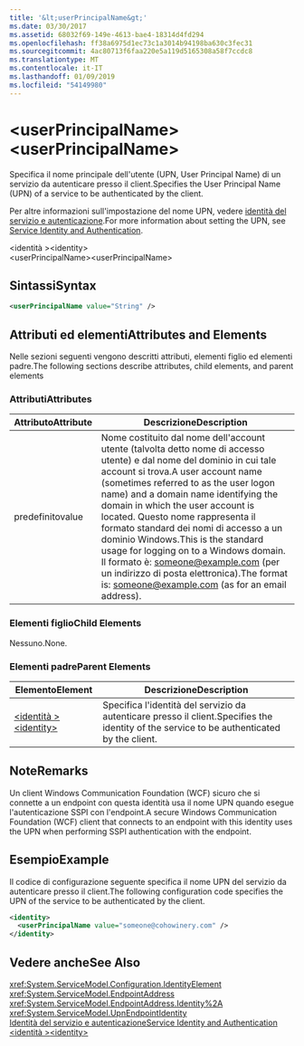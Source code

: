 ```yaml
---
title: '&lt;userPrincipalName&gt;'
ms.date: 03/30/2017
ms.assetid: 68032f69-149e-4613-bae4-18314d4fd294
ms.openlocfilehash: ff38a6975d1ec73c1a3014b94198ba630c3fec31
ms.sourcegitcommit: 4ac80713f6faa220e5a119d5165308a58f7ccdc8
ms.translationtype: MT
ms.contentlocale: it-IT
ms.lasthandoff: 01/09/2019
ms.locfileid: "54149980"
---
```

# <a name="ltuserprincipalnamegt"></a><span data-ttu-id="2f7d5-102">&lt;userPrincipalName&gt;</span><span class="sxs-lookup"><span data-stu-id="2f7d5-102">&lt;userPrincipalName&gt;</span></span>
<span data-ttu-id="2f7d5-103">Specifica il nome principale dell'utente (UPN, User Principal Name) di un servizio da autenticare presso il client.</span><span class="sxs-lookup"><span data-stu-id="2f7d5-103">Specifies the User Principal Name (UPN) of a service to be authenticated by the client.</span></span>  
  
 <span data-ttu-id="2f7d5-104">Per altre informazioni sull'impostazione del nome UPN, vedere [identità del servizio e autenticazione](../../../../../docs/framework/wcf/feature-details/service-identity-and-authentication.md).</span><span class="sxs-lookup"><span data-stu-id="2f7d5-104">For more information about setting the UPN, see [Service Identity and Authentication](../../../../../docs/framework/wcf/feature-details/service-identity-and-authentication.md).</span></span>  
  
<span data-ttu-id="2f7d5-105">\<identità ></span><span class="sxs-lookup"><span data-stu-id="2f7d5-105">\<identity></span></span>  
<span data-ttu-id="2f7d5-106">\<userPrincipalName></span><span class="sxs-lookup"><span data-stu-id="2f7d5-106">\<userPrincipalName></span></span>  
  
## <a name="syntax"></a><span data-ttu-id="2f7d5-107">Sintassi</span><span class="sxs-lookup"><span data-stu-id="2f7d5-107">Syntax</span></span>  
  
```xml  
<userPrincipalName value="String" />
```  
  
## <a name="attributes-and-elements"></a><span data-ttu-id="2f7d5-108">Attributi ed elementi</span><span class="sxs-lookup"><span data-stu-id="2f7d5-108">Attributes and Elements</span></span>  
 <span data-ttu-id="2f7d5-109">Nelle sezioni seguenti vengono descritti attributi, elementi figlio ed elementi padre.</span><span class="sxs-lookup"><span data-stu-id="2f7d5-109">The following sections describe attributes, child elements, and parent elements</span></span>  
  
### <a name="attributes"></a><span data-ttu-id="2f7d5-110">Attributi</span><span class="sxs-lookup"><span data-stu-id="2f7d5-110">Attributes</span></span>  
  
|<span data-ttu-id="2f7d5-111">Attributo</span><span class="sxs-lookup"><span data-stu-id="2f7d5-111">Attribute</span></span>|<span data-ttu-id="2f7d5-112">Descrizione</span><span class="sxs-lookup"><span data-stu-id="2f7d5-112">Description</span></span>|  
|---------------|-----------------|  
|<span data-ttu-id="2f7d5-113">predefinito</span><span class="sxs-lookup"><span data-stu-id="2f7d5-113">value</span></span>|<span data-ttu-id="2f7d5-114">Nome costituito dal nome dell'account utente (talvolta detto nome di accesso utente) e dal nome del dominio in cui tale account si trova.</span><span class="sxs-lookup"><span data-stu-id="2f7d5-114">A user account name (sometimes referred to as the user logon name) and a domain name identifying the domain in which the user account is located.</span></span> <span data-ttu-id="2f7d5-115">Questo nome rappresenta il formato standard dei nomi di accesso a un dominio Windows.</span><span class="sxs-lookup"><span data-stu-id="2f7d5-115">This is the standard usage for logging on to a Windows domain.</span></span> <span data-ttu-id="2f7d5-116">Il formato è: someone@example.com (per un indirizzo di posta elettronica).</span><span class="sxs-lookup"><span data-stu-id="2f7d5-116">The format is: someone@example.com (as for an email address).</span></span>|  
  
### <a name="child-elements"></a><span data-ttu-id="2f7d5-117">Elementi figlio</span><span class="sxs-lookup"><span data-stu-id="2f7d5-117">Child Elements</span></span>  
 <span data-ttu-id="2f7d5-118">Nessuno.</span><span class="sxs-lookup"><span data-stu-id="2f7d5-118">None.</span></span>  
  
### <a name="parent-elements"></a><span data-ttu-id="2f7d5-119">Elementi padre</span><span class="sxs-lookup"><span data-stu-id="2f7d5-119">Parent Elements</span></span>  
  
|<span data-ttu-id="2f7d5-120">Elemento</span><span class="sxs-lookup"><span data-stu-id="2f7d5-120">Element</span></span>|<span data-ttu-id="2f7d5-121">Descrizione</span><span class="sxs-lookup"><span data-stu-id="2f7d5-121">Description</span></span>|  
|-------------|-----------------|  
|[<span data-ttu-id="2f7d5-122">\<identità ></span><span class="sxs-lookup"><span data-stu-id="2f7d5-122">\<identity></span></span>](../../../../../docs/framework/configure-apps/file-schema/wcf/identity.md)|<span data-ttu-id="2f7d5-123">Specifica l'identità del servizio da autenticare presso il client.</span><span class="sxs-lookup"><span data-stu-id="2f7d5-123">Specifies the identity of the service to be authenticated by the client.</span></span>|  
  
## <a name="remarks"></a><span data-ttu-id="2f7d5-124">Note</span><span class="sxs-lookup"><span data-stu-id="2f7d5-124">Remarks</span></span>  
 <span data-ttu-id="2f7d5-125">Un client Windows Communication Foundation (WCF) sicuro che si connette a un endpoint con questa identità usa il nome UPN quando esegue l'autenticazione SSPI con l'endpoint.</span><span class="sxs-lookup"><span data-stu-id="2f7d5-125">A secure Windows Communication Foundation (WCF) client that connects to an endpoint with this identity uses the UPN when performing SSPI authentication with the endpoint.</span></span>  
  
## <a name="example"></a><span data-ttu-id="2f7d5-126">Esempio</span><span class="sxs-lookup"><span data-stu-id="2f7d5-126">Example</span></span>  
 <span data-ttu-id="2f7d5-127">Il codice di configurazione seguente specifica il nome UPN del servizio da autenticare presso il client.</span><span class="sxs-lookup"><span data-stu-id="2f7d5-127">The following configuration code specifies the UPN of the service to be authenticated by the client.</span></span>  
  
```xml  
<identity>
  <userPrincipalName value="someone@cohowinery.com" />
</identity>
```  
  
## <a name="see-also"></a><span data-ttu-id="2f7d5-128">Vedere anche</span><span class="sxs-lookup"><span data-stu-id="2f7d5-128">See Also</span></span>  
 <xref:System.ServiceModel.Configuration.IdentityElement>  
 <xref:System.ServiceModel.EndpointAddress>  
 <xref:System.ServiceModel.EndpointAddress.Identity%2A>  
 <xref:System.ServiceModel.UpnEndpointIdentity>  
 [<span data-ttu-id="2f7d5-129">Identità del servizio e autenticazione</span><span class="sxs-lookup"><span data-stu-id="2f7d5-129">Service Identity and Authentication</span></span>](../../../../../docs/framework/wcf/feature-details/service-identity-and-authentication.md)  
 [<span data-ttu-id="2f7d5-130">\<identità ></span><span class="sxs-lookup"><span data-stu-id="2f7d5-130">\<identity></span></span>](../../../../../docs/framework/configure-apps/file-schema/wcf/identity.md)
